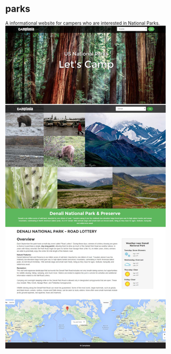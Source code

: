 # parks
A informational website for campers who are interested in National Parks.
<img src="https://github.com/cfavano/parks/blob/master/images/parks-home.jpg" alt="Homepage">
<img src="https://github.com/cfavano/parks/blob/master/images/parks.jpg" alt="Parks Info Page">
